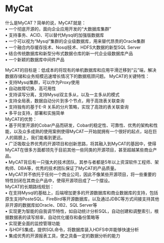 MyCat
=====
什么是MyCAT？简单的说，MyCAT就是：<BR>
•	一个彻底开源的，面向企业应用开发的“大数据库集群”<BR>
•	支持事务、ACID、可以替代Mysql的加强版数据库<BR>
•	一个可以视为“Mysql”集群的企业级数据库，用来替代昂贵的Oracle集群<BR>
•	一个融合内存缓存技术、Nosql技术、HDFS大数据的新型SQL Server<BR>
•	结合传统数据库和新型分布式数据仓库的新一代企业级数据库产品<BR>
•	一个新颖的数据库中间件产品<BR>

MyCAT的目标是：低成本的将现有的单机数据库和应用平滑迁移到“云”端，解决数据存储和业务规模迅速增长情况下的数据瓶颈问题。
MyCAT的关键特性：<BR>
•	支持Mysql集群，可以作为Proxy使用<BR>
•	自动故障切换，高可用性<BR>
•	支持读写分离，支持Mysql双主多从，以及一主多从的模式<BR>
•	支持全局表，数据自动分片到多个节点，用于高效表关联查询<BR>
•	支持独有的基于E-R 关系的分片策略，实现了高效的表关联查询<BR>
•	多平台支持，部署和实施简单<BR>
MyCAT的优势：<BR>
•	基于阿里开源的Cobar产品而研发，Cobar的稳定性、可靠性、优秀的架构和性能，以及众多成熟的使用案例使得MyCAT一开始就拥有一个很好的起点，站在巨人的肩膀上，我们能看到更远。<BR>
•	广泛吸取业界优秀的开源项目和创新思路，将其融入到MyCAT的基因中，使得MyCAT在很多方面都领先于目前其他一些同类的开源项目，甚至超越某些商业产品。<BR>
•	MyCAT背后有一只强大的技术团队，其参与者都是5年以上资深软件工程师、架构师、DBA等，优秀的技术团队保证了MyCAT的产品质量。<BR>
•	MyCAT并不依托于任何一个商业公司，因此不像某些开源项目，将一些重要的特性封闭在其商业产品中，使得开源项目成了一个摆设。<BR>
MyCAT的长期路线规划：<BR>
•	在支持Mysql的基础上，后端增加更多的开源数据库和商业数据库的支持，包括原生支持PosteSQL、FireBird等开源数据库，以及通过JDBC等方式间接支持其他非开源的数据库如Oracle、DB2、SQL Server等<BR>
•	实现更为智能的自我调节特性，如自动统计分析SQL，自动创建和调整索引，根据数据表的读写频率，自动优化缓存和备份策略等<BR>
•	实现更全面的监控管理功能<BR>
•	与HDFS集成，提供SQL命令，将数据库装入HDFS中并能够快速分析<BR>
•	集成优秀的开源报表工具，使之具备一定的数据分析的能力<BR>
